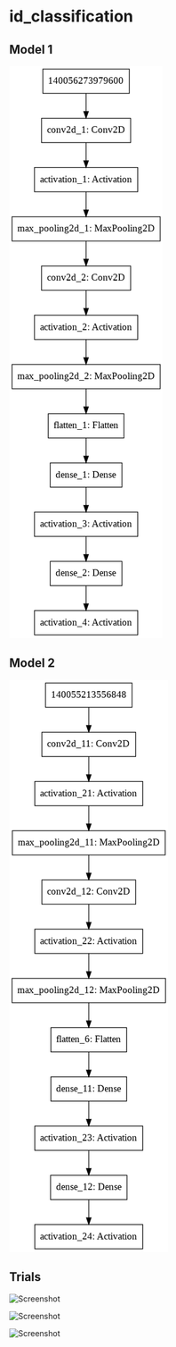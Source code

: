 # id_classification

Model 1
---------------------------

![Screenshot](classification_model.png)

Model 2
---------------------------

![Screenshot](LeNet.png)

Trials
--------------------------------------

![Screenshot](download1.png)

![Screenshot](download2.png)

![Screenshot](download3.png)
